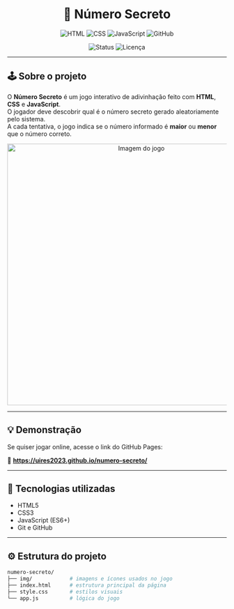 <h1 align="center">🎯 Número Secreto</h1>

<p align="center">
  <img src="https://img.shields.io/badge/HTML5-E34F26?style=for-the-badge&logo=html5&logoColor=white" alt="HTML">
  <img src="https://img.shields.io/badge/CSS3-1572B6?style=for-the-badge&logo=css3&logoColor=white" alt="CSS">
  <img src="https://img.shields.io/badge/JavaScript-F7DF1E?style=for-the-badge&logo=javascript&logoColor=black" alt="JavaScript">
  <img src="https://img.shields.io/badge/GitHub-100000?style=for-the-badge&logo=github&logoColor=white" alt="GitHub">
</p>

<p align="center">
  <img src="https://img.shields.io/badge/status-concluído-brightgreen?style=flat-square" alt="Status">
  <img src="https://img.shields.io/github/license/uires2023/numero-secreto?style=flat-square" alt="Licença">
</p>

---

## 🕹️ Sobre o projeto

O **Número Secreto** é um jogo interativo de adivinhação feito com **HTML**, **CSS** e **JavaScript**.  
O jogador deve descobrir qual é o número secreto gerado aleatoriamente pelo sistema.  
A cada tentativa, o jogo indica se o número informado é **maior** ou **menor** que o número correto.

<p align="center">
  <img src="https://raw.githubusercontent.com/uires2023/numero-secreto/main/img/preview.png" alt="Imagem do jogo" width="600px">
</p>

---

## 💡 Demonstração

Se quiser jogar online, acesse o link do GitHub Pages:

🔗 **https://uires2023.github.io/numero-secreto/**

---

## 🧠 Tecnologias utilizadas

- HTML5  
- CSS3  
- JavaScript (ES6+)  
- Git e GitHub  

---

## ⚙️ Estrutura do projeto

```bash
numero-secreto/
├── img/            # imagens e ícones usados no jogo
├── index.html      # estrutura principal da página
├── style.css       # estilos visuais
└── app.js          # lógica do jogo
